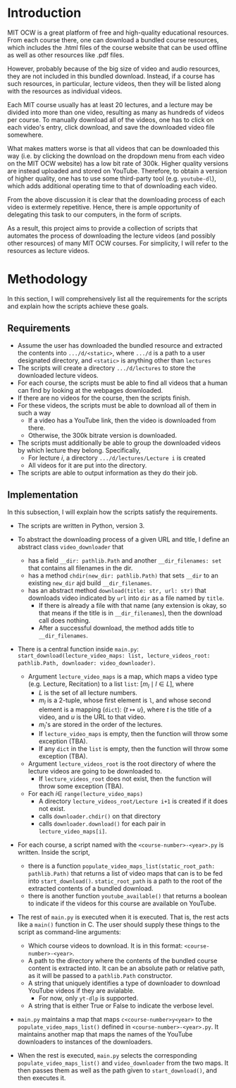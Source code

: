 # Introduction
MIT OCW is a great platform of free and high-quality educational resources.
From each course there, one can download a bundled course resources, which includes the 
.html files of the course website that can be used offline as well as other resources like .pdf files.

However, probably because of the big size of video and audio resources, they are not included in this bundled download.
Instead, if a course has such resources, in particular, lecture videos, then they will be listed along with the resources as individual videos.

Each MIT course usually has at least 20 lectures, and a lecture may be divided into more than one video, resulting as many as hundreds of videos per course. To manually download all of the videos, one has to click on each video's entry, click download, and save the downloaded video file somewhere.

What makes matters worse is that all videos that can be downloaded this way (i.e. by clicking the download on the dropdown menu from each video on the MIT OCW website) has a low bit rate of 300k. Higher quality versions are instead uploaded and stored on YouTube. Therefore, to obtain a version of higher quality, one has to use some third-party tool (e.g. `youtube-dl`), which adds additional operating time to that of downloading each video.

From the above discussion it is clear that the downloading process of each video is extermely repetitive. Hence, there is ample opportunity of delegating this task to our computers, in the form of scripts.

As a result, this project aims to provide a collection of scripts that automates the process of downloading the lecture videos (and possibly other resources) of many MIT OCW courses. For simplicity, I will refer to the resources as lecture videos.

# Methodology
In this section, I will comprehensively list all the requirements for the scripts and explain how the scripts achieve these goals.

## Requirements

- Assume the user has downloaded the bundled resource and extracted the contents into `.../d/<static>`, where `.../d` is a path to a user designated directory, and `<static>` is anything other than `lectures`
- The scripts will create a directory `.../d/lectures` to store the downloaded lecture videos.
- For each course, the scripts must be able to find all videos that a human can find by looking at the webpages downloaded.
- If there are no videos for the course, then the scripts finish.
- For these videos, the scripts must be able to download all of them in such a way
    - If a video has a YouTube link, then the video is downloaded from there.
    - Otherwise, the 300k bitrate version is downloaded.
- The scripts must additionally be able to group the downloaded videos by which lecture they belong. Specifically,
    - For lecture $i$, a directory `.../d/lectures/Lecture i` is created
    - All videos for it are put into the directory.
- The scripts are able to output information as they do their job.

## Implementation
In this subsection, I will explain how the scripts satisfy the requirements.

- The scripts are written in Python, version 3.

- To abstract the downloading process of a given URL and title, I define an abstract class `video_downloader` that
    - has a field `__dir: pathlib.Path` and another `__dir_filenames: set` that contains all filenames in the dir.
    - has a method `chdir(new_dir: pathlib.Path)` that sets `__dir` to an existing `new_dir` ajd build `__dir_filenames`.
    - has an abstract method `download(title: str, url: str)` that downloads video indicated by `url` into `dir` as a file named by `title`. 
        - If there is already a file with that name (any extension is okay, so that means if the title is in `__dir_filenames`), then the download call does nothing. 
        - After a successful download, the method adds title to `__dir_filenames`.

- There is a central function inside `main.py`: 
`start_download(lecture_video_maps: list, lecture_videos_root: pathlib.Path, downloader: video_downloader)`.
    - Argument `lecture_video_maps` is a map, which maps a video type (e.g. Lecture, Recitation)
        to a list `list`: $[m_l \mid l \in L]$, where
        - $L$ is the set of all lecture numbers.
        - $m_l$ is a 2-tuple, whose first element is `l`, and whose second element is a mapping (`dict`): $\{t \mapsto u\}$, where $t$ is the title of a video, and $u$ is the URL to that video.
        - $m_l$'s are stored in the order of the lectures.
        - If `lecture_video_maps` is empty, then the function will throw some exception (TBA).
        - If any `dict` in the `list` is empty, then the function will throw some exception (TBA).
    - Argument `lecture_videos_root` is the root directory of where the lecture videos are going to be downloaded to.
        - If `lecture_videos_root` does not exist, then the function will throw some exception (TBA).
    - For each $i \in$ `range(lecture_video_maps)`
        - A directory `lecture_videos_root/Lecture i+1` is created if it does not exist.
        - calls `downloader.chdir()` on that directory
        - calls `downloader.download()` for each pair in `lecture_video_maps[i]`.

- For each course, a script named with the `<course-number>-<year>.py` is written. Inside the script, 
    - there is a function `populate_video_maps_list(static_root_path: pathlib.Path)` that returns a list of video maps that can is to be fed into `start_download()`. `static_root_path` is a path to the root of the extracted contents of a bundled download.
    - there is another function `youtube_available()` that returns a boolean to indicate if the videos for this course are available on YouTube.

- The rest of `main.py` is executed when it is executed. That is, the rest acts like a `main()` function in C. The user should supply these things to the script as command-line arguments:
    - Which course videos to download. It is in this format: `<course-number>-<year>`.
    - A path to the directory where the contents of the bundled course content is extracted into. It can be an absolute path or relative path, as it will be passed to a `pathlib.Path` constructor.
    - A string that uniquely identifies a type of downloader to download YouTube videos if they are avialable.
        - For now, only `yt-dlp` is supported.
    - A string that is either True or False to indicate the verbose level.

- `main.py` maintains a map that maps `c<course-number>y<year>` to the `populate_video_maps_list()` defined in `<course-number>-<year>.py`. It maintains another map that maps the names of the YouTube downloaders to instances of the downloaders.

- When the rest is executed, `main.py` selects the corresponding `populate_video_maps_list()` and `video_downloader` from the two maps. It then passes them as well as the path given to `start_download()`, and then executes it.
